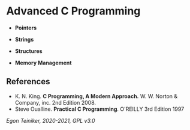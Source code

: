 # Advanced C Programming

* **Pointers**

* **Strings** 

* **Structures**

* **Memory Management**




## References
* K. N. King. **C Programming, A Modern Approach.** W. W. Norton & Company, inc. 2nd Edition 2008.
* Steve Oualline. **Practical C Programming**. O'REILLY 3rd Edition 1997

*Egon Teiniker, 2020-2021, GPL v3.0* 